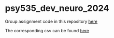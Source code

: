 # psy535_dev_neuro_2024

Group assignment code in this repository [here](https://github.com/drewwint/psy535_dev_neuro_2024/blob/main/DevNeuro_walktrap_groups.ipynb)

The corresponding csv can be found [here](https://drive.google.com/file/d/1j1AOTh0sRTExgeBeGHeSfp9PkqGjp6bh/view?usp=sharing)
